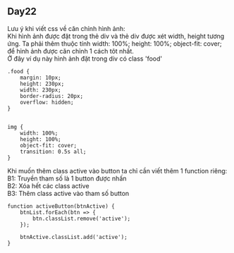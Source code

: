 ## Day22

Lưu ý khi viết css về căn chỉnh hình ảnh:\
Khi hình ảnh được đặt trong thẻ div và thẻ div được xét width, height tương ứng. Ta phải thêm thuộc tính   width: 100%; height: 100%; object-fit: cover; để hỉnh ảnh được căn chỉnh 1 cách tôt nhất.\
Ở đây ví dụ này hình ảnh đặt trong div có class 'food'

```
.food {
    margin: 10px;
    height: 230px;
    width: 230px;
    border-radius: 20px;
    overflow: hidden;
}


img {
    width: 100%;
    height: 100%;
    object-fit: cover;
    transition: 0.5s all;
}
```

Khi muốn thêm class active vào button ta chỉ cần viết thêm 1 function riêng:\
B1: Truyền tham số là 1 button được nhấn\
B2: Xóa hết các class active\
B3: Thêm class active vào tham số button

```
function activeButton(btnActive) {
    btnList.forEach(btn => {
        btn.classList.remove('active');
    });

    btnActive.classList.add('active');
}
```